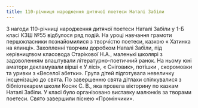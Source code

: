 ```yaml
---
title: 110-річниця народження дитячої поетеси Наталі Забіли
---
```


З нагоди 110-річниці народження дитячої поетеси Наталі Забіли у 1-Б класі КЗШ №55 відбулося ряд подій. На уроці навчання грамоти першокласники познайомилися з творчістю поетеси, казкою « Хатинка на ялинці». Захопленні творчим доробком Наталі Забіли, під керівництвом класовода Старікової Н.А., маленькі школярі з задоволенням влаштували літературно-поетичний ранок. На ньому юні аматори декламували вірші « У лісі», « Сніговик», потішки , скоромовки та уривки з «Веселої абетки». Група дітей підготувала невеличку інсценізацію до свята. По завершенню свята дітлахи спілкувалися з бібліотекарем школи Косяк С. В., яка провела вікторину по казкам Наталі Забіли. У класі було організовано виставку малюнків за творами поетеси. Свято завершили піснею «Промінчики».

<slideshow id="_/72157649363084873" />
